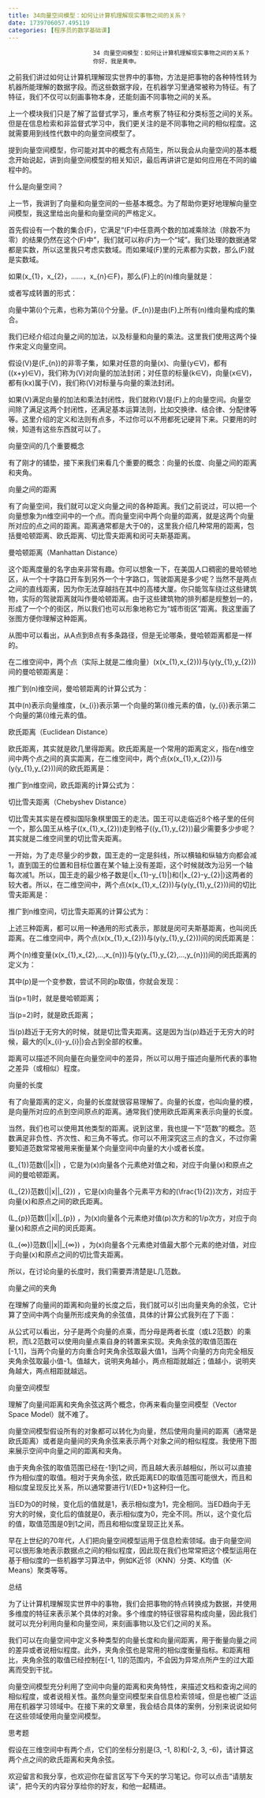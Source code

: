```yaml
---
title: 34向量空间模型：如何让计算机理解现实事物之间的关系？
date: 1739706057.495119
categories: [程序员的数学基础课]
---
```

                            34 向量空间模型：如何让计算机理解现实事物之间的关系？
                            你好，我是黄申。

之前我们讲过如何让计算机理解现实世界中的事物，方法是把事物的各种特性转为机器所能理解的数据字段。而这些数据字段，在机器学习里通常被称为特征。有了特征，我们不仅可以刻画事物本身，还能刻画不同事物之间的关系。

上一个模块我们只是了解了监督式学习，重点考察了特征和分类标签之间的关系。但是在信息检索和非监督式学习中，我们更关注的是不同事物之间的相似程度。这就需要用到线性代数中的向量空间模型了。

提到向量空间模型，你可能对其中的概念有点陌生，所以我会从向量空间的基本概念开始说起，讲到向量空间模型的相关知识，最后再讲讲它是如何应用在不同的编程中的。

什么是向量空间？

上一节，我讲到了向量和向量空间的一些基本概念。为了帮助你更好地理解向量空间模型，我这里给出向量和向量空间的严格定义。

首先假设有一个数的集合\(F\)，它满足“\(F\)中任意两个数的加减乘除法（除数不为零）的结果仍然在这个\(F\)中”，我们就可以称\(F\)为一个“域”。我们处理的数据通常都是实数，所以这里我只考虑实数域。而如果域\(F\)里的元素都为实数，那么\(F\)就是实数域。

如果\(x\_{1}，x\_{2}，……，x\_{n}∈F\)，那么\(F\)上的\(n\)维向量就是：



或者写成转置的形式：



向量中第\(i\)个元素，也称为第\(i\)个分量。\(F\_{n}\)是由\(F\)上所有\(n\)维向量构成的集合。

我们已经介绍过向量之间的加法，以及标量和向量的乘法。这里我们使用这两个操作来定义向量空间。

假设\(V\)是\(F\_{n}\)的非零子集，如果对任意的向量\(x\)、向量\(y∈V\)，都有\((x+y)∈V\)，我们称为\(V\)对向量的加法封闭；对任意的标量\(k∈V\)，向量\(x∈V\)，都有\(kx\)属于\(V\)，我们称\(V\)对标量与向量的乘法封闭。

如果\(V\)满足向量的加法和乘法封闭性，我们就称\(V\)是\(F\)上的向量空间。向量空间除了满足这两个封闭性，还满足基本运算法则，比如交换律、结合律、分配律等等。这里介绍的定义和法则有点多，不过你可以不用都死记硬背下来。只要用的时候，知道有这些东西就可以了。

向量空间的几个重要概念

有了刚才的铺垫，接下来我们来看几个重要的概念：向量的长度、向量之间的距离和夹角。

向量之间的距离

有了向量空间，我们就可以定义向量之间的各种距离。我们之前说过，可以把一个向量想象为n维空间中的一个点。而向量空间中两个向量的距离，就是这两个向量所对应的点之间的距离。距离通常都是大于0的，这里我介绍几种常用的距离，包括曼哈顿距离、欧氏距离、切比雪夫距离和闵可夫斯基距离。


曼哈顿距离（Manhattan Distance）


这个距离度量的名字由来非常有趣。你可以想象一下，在美国人口稠密的曼哈顿地区，从一个十字路口开车到另外一个十字路口，驾驶距离是多少呢？当然不是两点之间的直线距离，因为你无法穿越挡在其中的高楼大厦。你只能驾车绕过这些建筑物，实际的驾驶距离就叫作曼哈顿距离。由于这些建筑物的排列都是规整划一的，形成了一个个的街区，所以我们也可以形象地称它为“城市街区”距离。我这里画了张图方便你理解这种距离。



从图中可以看出，从A点到B点有多条路径，但是无论哪条，曼哈顿距离都是一样的。

在二维空间中，两个点（实际上就是二维向量）\(x(x\_{1},x\_{2})\)与\(y(y\_{1},y\_{2})\)间的曼哈顿距离是：



推广到\(n\)维空间，曼哈顿距离的计算公式为：



其中\(n\)表示向量维度，\(x\_{i}\)表示第一个向量的第\(i\)维元素的值，\(y\_{i}\)表示第二个向量的第\(i\)维元素的值。


欧氏距离（Euclidean Distance）


欧氏距离，其实就是欧几里得距离。欧氏距离是一个常用的距离定义，指在n维空间中两个点之间的真实距离，在二维空间中，两个点\(x(x\_{1},x\_{2})\)与\(y(y\_{1},y\_{2})\)间的欧氏距离是：



推广到n维空间，欧氏距离的计算公式为：




切比雪夫距离（Chebyshev Distance）


切比雪夫其实是在模拟国际象棋里国王的走法。国王可以走临近8个格子里的任何一个，那么国王从格子\((x\_{1},x\_{2})\)走到格子\((y\_{1},y\_{2})\)最少需要多少步呢？其实就是二维空间里的切比雪夫距离。

一开始，为了走尽量少的步数，国王走的一定是斜线，所以横轴和纵轴方向都会减1，直到国王的位置和目标位置在某个轴上没有差距，这个时候就改为沿另一个轴每次减1。所以，国王走的最少格子数是\(|x\_{1}-y\_{1}|\)和\(|x\_{2}-y\_{2}|\)这两者的较大者。所以，在二维空间中，两个点\(x(x\_{1},x\_{2})\)与\(y(y\_{1},y\_{2})\)间的切比雪夫距离是：



推广到n维空间，切比雪夫距离的计算公式为：



上述三种距离，都可以用一种通用的形式表示，那就是闵可夫斯基距离，也叫闵氏距离。在二维空间中，两个点\(x(x\_{1},x\_{2})\)与\(y(y\_{1},y\_{2})\)间的闵氏距离是：



两个\(n\)维变量\(x(x\_{1},x\_{2},…,x\_{n})\)与\(y(y\_{1},y\_{2},…,y\_{n})\)间的闵氏距离的定义为：



其中\(p\)是一个变参数，尝试不同的p取值，你就会发现：


当\(p=1\)时，就是曼哈顿距离；

当\(p=2\)时，就是欧氏距离；

当\(p\)趋近于无穷大的时候，就是切比雪夫距离。这是因为当\(p\)趋近于无穷大的时候，最大的\(|x\_{i}-y\_{i}|\)会占到全部的权重。


距离可以描述不同向量在向量空间中的差异，所以可以用于描述向量所代表的事物之差异（或相似）程度。

向量的长度

有了向量距离的定义，向量的长度就很容易理解了。向量的长度，也叫向量的模，是向量所对应的点到空间原点的距离。通常我们使用欧氏距离来表示向量的长度。

当然，我们也可以使用其他类型的距离。说到这里，我也提一下“范数”的概念。范数满足非负性、齐次性、和三角不等式。你可以不用深究这三点的含义，不过你需要知道范数常常被用来衡量某个向量空间中向量的大小或者长度。

\(L\_{1}\)范数\(||x||\) ，它是为\(x\)向量各个元素绝对值之和，对应于向量\(x\)和原点之间的曼哈顿距离。

\(L\_{2}\)范数\(||x||\_{2}\) ，它是\(x\)向量各个元素平方和的\(\\frac{1}{2}\)次方，对应于向量\(x\)和原点之间的欧氏距离。

\(L\_{p}\)范数\(||x||\_{p}\) ，为\(x\)向量各个元素绝对值\(p\)次方和的1/p次方，对应于向量\(x\)和原点之间的闵氏距离。

\(L\_{∞}\)范数\(||x||\_{∞}\) ，为\(x\)向量各个元素绝对值最大那个元素的绝对值，对应于向量\(x\)和原点之间的切比雪夫距离。

所以，在讨论向量的长度时，我们需要弄清楚是L几范数。

向量之间的夹角

在理解了向量间的距离和向量的长度之后，我们就可以引出向量夹角的余弦，它计算了空间中两个向量所形成夹角的余弦值，具体的计算公式我列在了下面：



从公式可以看出，分子是两个向量的点乘，而分母是两者长度（或L2范数）的乘积，而L2范数可以使用向量点乘自身的转置来实现。夹角余弦的取值范围在[-1,1]，当两个向量的方向重合时夹角余弦取最大值1，当两个向量的方向完全相反夹角余弦取最小值-1。值越大，说明夹角越小，两点相距就越近；值越小，说明夹角越大，两点相距就越远。

向量空间模型

理解了向量间距离和夹角余弦这两个概念，你再来看向量空间模型（Vector Space Model）就不难了。

向量空间模型假设所有的对象都可以转化为向量，然后使用向量间的距离（通常是欧氏距离）或者是向量间的夹角余弦来表示两个对象之间的相似程度。我使用下图来展示空间中向量之间的距离和夹角。



由于夹角余弦的取值范围已经在-1到1之间，而且越大表示越相似，所以可以直接作为相似度的取值。相对于夹角余弦，欧氏距离ED的取值范围可能很大，而且和相似度呈现反比关系，所以通常要进行1/(ED+1)这种归一化。

当ED为0的时候，变化后的值就是1，表示相似度为1，完全相同。当ED趋向于无穷大的时候，变化后的值就是0，表示相似度为0，完全不同。所以，这个变化后的值，取值范围是0到1之间，而且和相似度呈现正比关系。

早在上世纪的70年代，人们把向量空间模型运用于信息检索领域。由于向量空间可以很形象地表示数据点之间的相似程度，因此现在我们也常常把这个模型运用在基于相似度的一些机器学习算法中，例如K近邻（KNN）分类、K均值（K-Means）聚类等等。

总结

为了让计算机理解现实世界中的事物，我们会把事物的特点转换成为数据，并使用多维度的特征来表示某个具体的对象。多个维度的特征很容易构成向量，因此我们就可以充分利用向量和向量空间，来刻画事物以及它们之间的关系。

我们可以在向量空间中定义多种类型的向量长度和向量间距离，用于衡量向量之间的差异或者说相似程度。此外，夹角余弦也是常用的相似度衡量指标。和距离相比，夹角余弦的取值已经控制在[-1, 1]的范围内，不会因为异常点所产生的过大距离而受到干扰。

向量空间模型充分利用了空间中向量的距离和夹角特性，来描述文档和查询之间的相似程度，或者说相关性。虽然向量空间模型来自信息检索领域，但是也被广泛运用在机器学习领域中。在接下来的文章里，我会结合具体的案例，分别来说说如何在这些领域使用向量空间模型。

思考题

假设在三维空间中有两个点，它们的坐标分别是(3, -1, 8)和(-2, 3, -6)，请计算这两个点之间的欧氏距离和夹角余弦。

欢迎留言和我分享，也欢迎你在留言区写下今天的学习笔记。你可以点击“请朋友读”，把今天的内容分享给你的好友，和他一起精进。

                        
                        
                            